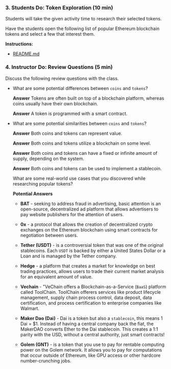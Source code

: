 ### 3. Students Do: Token Exploration (10 min)

Students will take the given activity time to research their selected tokens.

Have the students open the following list of popular Ethereum blockchain tokens and select a few that interest them.

**Instructions:**

* [README.md](Activities/03_Stu_Token_Exploration/README.md)

### 4. Instructor Do: Review Questions (5 min)

Discuss the following review questions with the class.

* What are some potential differences between `coins` and `tokens`?

  **Answer** Tokens are often built on top of a blockchain platform, whereas coins usually have their own blockchain.

  **Answer** A token is programmed with a smart contract.

* What are some potential similarities between `coins` and `tokens`?

  **Answer** Both coins and tokens can represent value.

  **Answer** Both coins and tokens utilize a blockchain on some level.

  **Answer** Both coins and tokens can have a fixed or infinite amount of supply, depending on the system.

  **Answer** Both coins and tokens can be used to implement a stablecoin.

  What are some real-world use cases that you discovered while researching popular tokens?

  **Potential Answers**

  * **BAT** - seeking to address fraud in advertising, basic attention is an open-source, decentralized ad platform that allows advertisers to pay website publishers for the attention of users.

  * **0x** - a protocol that allows the creation of decentralized crypto exchanges on the Ethereum blockchain using smart contracts for negotiation between users.

  * **Tether (USDT)** - is a controversial token that was one of the original stablecoins. Each `USDT` is backed by either a United States Dollar or a Loan and is managed by the Tether company.

  * **Hedge** - a platform that creates a market for knowledge on best trading practices, allows users to trade their current market analysis for an equivalent amount of value.

  * **Vechain** - "VeChain offers a Blockchain-as-a-Service (`BaaS`) platform called ToolChain. ToolChain offerers services like product lifecycle management, supply chain process control, data deposit, data certification, and process certification to enterprise companies like Walmart.

  * **Maker Dao (Dai)** - Dai is a token but also a `stablecoin`, this means 1 Dai = $1. Instead of having a central company back the fiat, the MakerDAO converts Ether to the Dai stablecoin. This creates a 1:1 parity with the USD, without a central authority, just smart contracts!

  * **Golem (GNT)** - is a token that you use to pay for rentable computing power on the Golem network. It allows you to pay for computations that occur outside of Ethereum, like GPU access or other hardcore number-crunching jobs.
